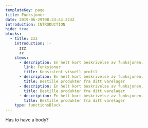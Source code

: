 ```yaml
---
templateKey: page
title: Funksjoner
date: 2019-06-29T08:33:44.323Z
introduction: INTRODUCTION
hide: true
blocks:
  - title: zzz
    introduction: |-
      zzz
      zz
    items:
      - description: En helt kort beskrivelse av funksjonen.
        link: Funksjoner
        title: Konsistent visuell profil
      - description: En helt kort beskrivelse av funksjonen.
        title: Bestille produkter fra ditt varelager
      - description: En helt kort beskrivelse av funksjonen.
        title: Bestille produkter fra ditt varelager
      - description: En helt kort beskrivelse av funksjonen.
        title: Bestille produkter fra ditt varelager
    type: functionsBlock
---
```

Has to have a body?

